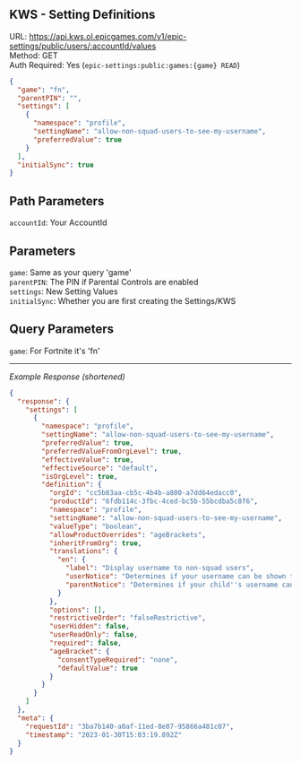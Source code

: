 ## KWS - Setting Definitions

URL: https://api.kws.ol.epicgames.com/v1/epic-settings/public/users/:accountId/values \
Method: GET \
Auth Required: Yes (`epic-settings:public:games:{game} READ`)

```json
{
  "game": "fn",
  "parentPIN": "",
  "settings": [
    {
      "namespace": "profile",
      "settingName": "allow-non-squad-users-to-see-my-username",
      "preferredValue": true
    }
  ],
  "initialSync": true
}
```

## Path Parameters

`accountId`: Your AccountId

## Parameters

`game`: Same as your query 'game' <br/>
`parentPIN`: The PIN if Parental Controls are enabled <br/>
`settings`: New Setting Values <br/>
`initialSync`: Whether you are first creating the Settings/KWS

## Query Parameters

`game`: For Fortnite it's 'fn'

---

_Example Response (shortened)_

```json
{
  "response": {
    "settings": [
      {
        "namespace": "profile",
        "settingName": "allow-non-squad-users-to-see-my-username",
        "preferredValue": true,
        "preferredValueFromOrgLevel": true,
        "effectiveValue": true,
        "effectiveSource": "default",
        "isOrgLevel": true,
        "definition": {
          "orgId": "cc5b83aa-cb5c-4b4b-a800-a7dd64edacc0",
          "productId": "6fdb114c-3fbc-4ced-bc5b-55bcdba5c8f6",
          "namespace": "profile",
          "settingName": "allow-non-squad-users-to-see-my-username",
          "valueType": "boolean",
          "allowProductOverrides": "ageBrackets",
          "inheritFromOrg": true,
          "translations": {
            "en": {
              "label": "Display username to non-squad users",
              "userNotice": "Determines if your username can be shown to non-squad users",
              "parentNotice": "Determines if your child''s username can be shown to non-squad users"
            }
          },
          "options": [],
          "restrictiveOrder": "falseRestrictive",
          "userHidden": false,
          "userReadOnly": false,
          "required": false,
          "ageBracket": {
            "consentTypeRequired": "none",
            "defaultValue": true
          }
        }
      }
    ]
  },
  "meta": {
    "requestId": "3ba7b140-a0af-11ed-8e07-95866a481c07",
    "timestamp": "2023-01-30T15:03:19.892Z"
  }
}
```
